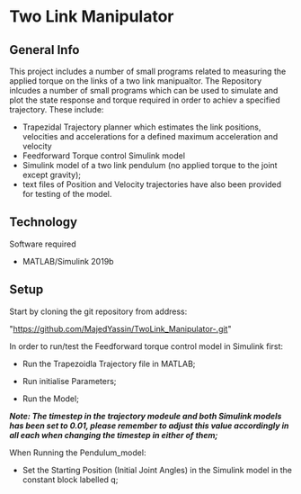 # Two Link Manipulator

## General Info 

This project includes a number of small programs related to measuring the applied torque on the links of a two link manipualtor.
The Repository inlcudes a number of small programs which can be used to simulate and plot the state response and torque required in order to achiev a specified trajectory. 
These include: 

- Trapezidal Trajectory planner which estimates the link positions, velocities and accelerations for a defined maximum acceleration and velocity
- Feedforward Torque control Simulink model 
- Simulink model of a two link pendulum (no applied torque to the joint except gravity);
- text files of Position and Velocity trajectories have also been provided for testing of the model. 


## Technology 
Software required 
- MATLAB/Simulink 2019b 

## Setup 
Start by cloning the git repository from address: 

"https://github.com/MajedYassin/TwoLink_Manipulator-.git"

In order to run/test the Feedforward torque control model in Simulink first: 

- Run the Trapezoidla Trajectory file in MATLAB;

- Run initialise Parameters; 

- Run the Model; 

***Note: The timestep in the trajectory modeule and both Simulink models has been set to 0.01, 
  please remember to adjust this value accordingly in all each when changing the timestep in either of them;***
  
When Running the Pendulum_model: 

- Set the Starting Position (Initial Joint Angles) in the Simulink model in the constant block labelled q; 
